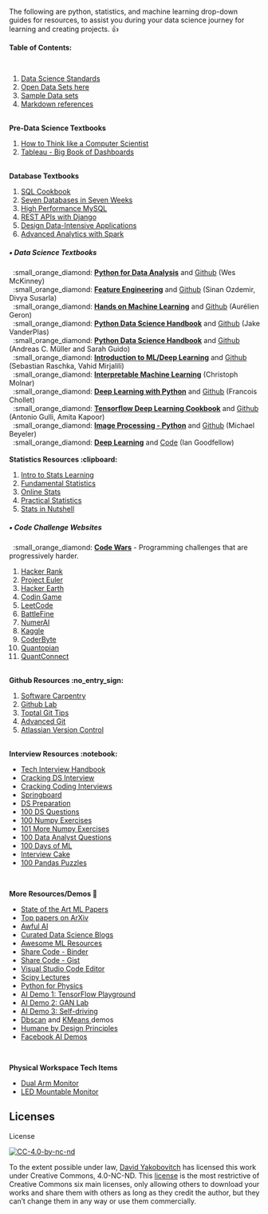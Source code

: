The following are python, statistics, and machine learning drop-down guides for resources, to assist you during your data science journey for learning and creating projects.  :thumbsup:

<strong>Table of Contents:</strong>

<br />

<ol>
<li><a href="https://github.com/davidyakobovitch/data_science_standards">Data Science Standards</a></li>
<li><a href="https://github.com/davidyakobovitch/python_data_science_resources/blob/master/open_data_sets.md">Open Data Sets here</a></li>
<li><a href="https://github.com/davidyakobovitch/sample_data_sets">Sample Data sets</a></li>
<li><a href="https://github.com/davidyakobovitch/python_data_science_resources/blob/master/markdown_reference.md">Markdown references</a></li>
</ol>

<br>
<strong>Pre-Data Science Textbooks</strong>
<ol>
<li><a href="http://openbookproject.net/thinkcs/python/english3e/">How to Think like a Computer Scientist</a></li>
<li><a href="https://amzn.to/2x0XgZG">Tableau - Big Book of Dashboards</a></li>
</ol>

<br>
<strong>Database Textbooks</strong>
<ol>
<li><a href="https://amzn.to/2SKUpyj">SQL Cookbook</a></li>
<li><a href="https://www.amazon.com/Seven-Databases-Weeks-Modern-Movement/dp/1680502530/">Seven Databases in Seven Weeks</a></li>
<li><a href="https://www.amazon.com/High-Performance-MySQL-Optimization-Replication/dp/1449314287/">High Performance MySQL</a></li>
<li><a href="https://www.amazon.com/REST-APIs-Django-powerful-Python/dp/198302998X/">REST APIs with Django</a></li>
<li><a href="https://www.amazon.com/Designing-Data-Intensive-Applications-Reliable-Maintainable/dp/1449373321/">Design Data-Intensive Applications</a></li>
<li><a href="https://www.amazon.com/Advanced-Analytics-Spark-Patterns-Learning/dp/1491972955">Advanced Analytics with Spark</a></li>
</ol>

##### :black_small_square: Data Science Textbooks
<p> 
&nbsp;&nbsp;:small_orange_diamond: <strong><a href="https://amzn.to/2kXTyKT">Python for Data Analysis</a></strong> and <a href="https://github.com/wesm/pydata-book">Github</a> (Wes McKinney)<br>
&nbsp;&nbsp;:small_orange_diamond: <strong><a href="https://amzn.to/2sJaol0">Feature Engineering</a></strong> and <a href="https://github.com/divyasusarla/features">Github</a> (Sinan Ozdemir, Divya Susarla)<br>
&nbsp;&nbsp;:small_orange_diamond: <strong><a href="https://amzn.to/2sK5Pa5">Hands on Machine Learning</a></strong> and <a href="https://github.com/ageron/handson-ml">Github</a> (Aurélien Geron)<br>
&nbsp;&nbsp;:small_orange_diamond: <strong><a href="https://amzn.to/2LD3vsw">Python Data Science Handbook</a></strong> and <a href="https://github.com/jakevdp/PythonDataScienceHandbook">Github</a> (Jake VanderPlas)<br>
&nbsp;&nbsp;:small_orange_diamond: <strong><a href="https://www.amazon.com/Introduction-Machine-Learning-Python-Scientists-ebook/dp/B01M0LNE8C">Python Data Science Handbook</a></strong> and <a href="https://github.com/amueller/introduction_to_ml_with_python">Github</a> (Andreas C. Müller and Sarah Guido)<br>
&nbsp;&nbsp;:small_orange_diamond: <strong><a href="https://amzn.to/2kYxIGZ">Introduction to ML/Deep Learning</a></strong> and <a href="https://github.com/rasbt/python-machine-learning-book-2nd-edition">Github</a> (Sebastian Raschka, Vahid Mirjalili)<br>
&nbsp;&nbsp;:small_orange_diamond: <strong><a href="https://christophm.github.io/interpretable-ml-book/">Interpretable Machine Learning</a></strong> (Christoph Molnar)<br>
&nbsp;&nbsp;:small_orange_diamond: <strong><a href="https://amzn.to/2l3rd65">Deep Learning with Python</a></strong> and <a href="https://github.com/fchollet/deep-learning-with-python-notebooks">Github</a> (Francois Chollet)<br>
&nbsp;&nbsp;:small_orange_diamond: <strong><a href="https://amzn.to/2sKHRvf">Tensorflow Deep Learning Cookbook</a></strong> and <a href="https://github.com/agulli/tensorflowCookbook">Github</a> (Antonio Gulli, Amita Kapoor)<br>
&nbsp;&nbsp;:small_orange_diamond: <strong><a href="https://amzn.to/2xY516n">Image Processing - Python</a></strong> and <a href="https://github.com/mbeyeler/opencv-machine-learning">Github</a> (Michael Beyeler)<br>
&nbsp;&nbsp;:small_orange_diamond: <strong><a href="https://amzn.to/2MRpU6D">Deep Learning</a></strong> and <a href="http://www.deeplearningbook.org/exercises.html">Code</a> (Ian Goodfellow)<br>

<br>
<strong>Statistics Resources :clipboard:</strong>
<ol>
<li><a href="http://www-bcf.usc.edu/~gareth/ISL/">Intro to Stats Learning</a></li>
<li><a href="https://sites.google.com/site/fundamentalstatistics/chapter1">Fundamental Statistics</a></li>
<li><a href="http://onlinestatbook.com/2/">Online Stats</a></li>
<li><a href="https://www.amazon.com/Practical-Statistics-Data-Scientists-Essential/dp/1491952962/ref=sr_1_4?ie=UTF8&qid=1521666554&sr=8-4&keywords=statistics">Practical Statistics</a></li>
<li><a href="https://www.amazon.com/Statistics-Nutshell-Desktop-Quick-Reference/dp/1449316824/ref=sr_1_2?ie=UTF8&qid=1521666535&sr=8-2&keywords=stats+nutshell">Stats in Nutshell</a></li>
</ol>

##### :black_small_square: Code Challenge Websites
<p> 
&nbsp;&nbsp;:small_orange_diamond: <a href="https://www.codewars.com/"><b>Code Wars</b></a> - Programming challenges that are progressively harder.<br>
<ol>
<li><a href="https://www.hackerrank.com/">Hacker Rank</a></li>
<li><a href="https://projecteuler.net/">Project Euler</a></li>
<li><a href="https://www.hackerearth.com/">Hacker Earth</a></li>
<li><a href="https://www.codingame.com/start">Codin Game</a></li>
<li><a href="https://leetcode.com/">LeetCode</a></li>
<li><a href="https://www.battlefin.com/">BattleFine</a></li>
<li><a href="https://numer.ai/">NumerAI</a></li>
<li><a href="https://www.kaggle.com/">Kaggle</a></li>
<li><a href="https://www.coderbyte.com/">CoderByte</a></li>
<li><a href="https://www.quantopian.com/">Quantopian</a></li>
<li><a href="https://www.quantconnect.com/">QuantConnect</a></li>
</ol>

<br>
<strong>Github Resources :no_entry_sign:</strong>
<ol>  
<li><a href="http://swcarpentry.github.io/git-novice/">Software Carpentry</a></li>
<li><a href="https://lab.github.com/">Github Lab</a></li>
<li><a href="https://www.toptal.com/git/tips-and-practices">Toptal Git Tips</a></li>
<li><a href="https://www.toptal.com/git/the-advanced-git-guide">Advanced Git</a></li>
<li><a href="https://www.atlassian.com/git/tutorials/what-is-version-control">Atlassian Version Control</a></li>
</ol>

<br>
<strong>Interview Resources :notebook:</strong>
<ul>
<li><a href="https://github.com/yangshun/tech-interview-handbook">Tech Interview Handbook</a></li>
<li><a href="https://github.com/hopelessoptimism/cracking-the-data-science-interview">Cracking DS Interview</a></li>
<li><a href="https://www.amazon.com/Cracking-Coding-Interview-Programming-Questions/dp/0984782850">Cracking Coding Interviews</a></li>
<li><a href="https://www.springboard.com/blog/data-science-interviews-lessons/">Springboard</a></li>
<li><a href="http://www.acheronanalytics.com/acheron-blog/how-to-prepare-for-a-data-science-interview">DS Preparation</a></li>
<li><a href="https://www.dezyre.com/article/100-data-science-interview-questions-and-answers-general-for-2018/184">100 DS Questions</a></li>
<li><a href="https://github.com/rougier/numpy-100">100 Numpy Exercises</a></li>
<li><a href="https://www.machinelearningplus.com/python/101-numpy-exercises-python/">101 More Numpy Exercises</a></li>
<li><a href="https://www.dezyre.com/article/data-analyst-interview-questions-to-prepare-for-in-2018/324">100 Data Analyst Questions</a></li>
<li><a href="https://github.com/Avik-Jain/100-Days-Of-ML-Code">100 Days of ML</a></li>
<li><a href="https://www.interviewcake.com/">Interview Cake</a></li>
<li><a href="https://github.com/ajcr/100-pandas-puzzles">100 Pandas Puzzles</a></li>
</ul>

<br>

<strong>More Resources/Demos :thought_balloon:</strong>
<ul>
<li><a href="https://paperswithcode.com/sota">State of the Art ML Papers</a></li>
  <li><a href="http://arxiv-sanity.com/top">Top papers on ArXiv</a></li>
<li><a href="https://github.com/daviddao/awful-ai">Awful AI</a></li>
<li><a href="https://github.com/rushter/data-science-blogs">Curated Data Science Blogs</a></li>
<li><a href="https://github.com/josephmisiti/awesome-machine-learning">Awesome ML Resources</a></li>
<li><a href="https://mybinder.org/">Share Code - Binder</a></li>
<li><a href="https://gist.github.com/">Share Code - Gist</a></li>
<li><a href="https://code.visualstudio.com/">Visual Studio Code Editor</a></li>
<li><a href="http://www.scipy-lectures.org/">Scipy Lectures</a></li>
<li><a href="http://physics.bu.edu/~pankajm/MLnotebooks.html">Python for Physics</a></li>
<li><a href="https://playground.tensorflow.org">AI Demo 1: TensorFlow Playground</a></li>
<li><a href="https://poloclub.github.io/ganlab/">AI Demo 2: GAN Lab</a></li>
<li><a href="https://selfdrivingcars.mit.edu/deeptraffic/">AI Demo 3: Self-driving</a></li>
<li><a href="https://www.naftaliharris.com/blog/visualizing-dbscan-clustering/">Dbscan</a> and <a href="https://www.naftaliharris.com/blog/visualizing-k-means-clustering/">KMeans </a> demos</li>
<li><a href="https://humanebydesign.com/"> Humane by Design Principles</a></li>
<li><a href="https://www.wired.com/story/facebook-oculus-codec-avatars-vr/">Facebook AI Demos</a></li>
</ul>
<br>

<strong>Physical Workspace Tech Items</strong>
<ul>
<li><a href="https://amzn.to/2O7AWom">Dual Arm Monitor</a></li>
<li><a href="https://amzn.to/2LNN0ym">LED Mountable Monitor</a></li>
</ul>

## Licenses
License

[![CC-4.0-by-nc-nd](https://licensebuttons.net/l/by-nc-nd/3.0/88x31.png)](https://creativecommons.org/licenses/by-nc-nd/4.0/)

To the extent possible under law, [David Yakobovitch](http://davidyakobovitch.com/) has licensed this work under Creative Commons, 4.0-NC-ND.  This [license](https://creativecommons.org/licenses/by-nc-nd/4.0/) is the most restrictive of Creative Commons six main licenses, only allowing others to download your works and share them with others as long as they credit the author, but they can’t change them in any way or use them commercially.
